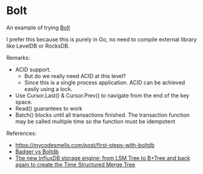 # Bolt

An example of trying [Bolt](https://github.com/etcd-io/bbolt)

I prefer this because this is purely in Go, no need to compile external library like LevelDB or RocksDB.

Remarks:

 * ACID support. 
   * But do we really need ACID at this level?
   * Since this is a single process application. ACID can be achieved easily using a lock.
 * Use Cursor.Last() & Cursor.Prev() to navigate from the end of the key space.
 * Read() guarantees to work
 * Batch() blocks until all transactions finished. The transaction function may be called multiple time so the function must be idempotent

References:
 * https://mycodesmells.com/post/first-steps-with-boltdb
 * [Badger vs Boltdb](https://blog.dgraph.io/post/badger-lmdb-boltdb/)
 * [The new InfluxDB storage engine: from LSM Tree to B+Tree and back again to create the Time Structured Merge Tree](https://docs.influxdata.com/influxdb/v1.6/concepts/storage_engine/)

